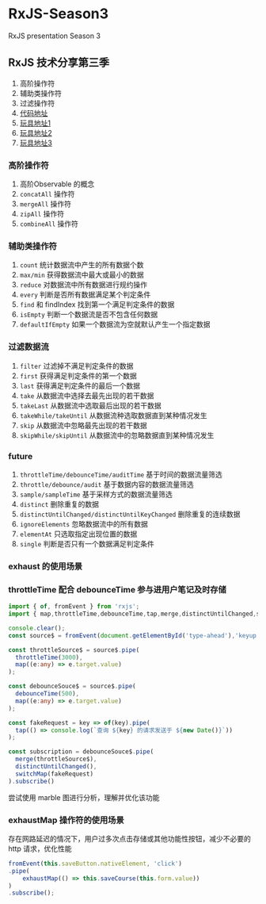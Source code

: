 # RxJS-Season3

RxJS presentation Season 3

## RxJS 技术分享第三季

1. 高阶操作符
2. 辅助类操作符
3. 过滤操作符
4. [代码地址](https://stackblitz.com/edit/rxjs-season3?file=index.ts)
5. [玩具地址1](https://stackblitz.com/edit/rxjs-reactive-scroll?file=index.ts)
6. [玩具地址2](https://stackblitz.com/edit/rxjs-fake-search-engine?file=index.ts)
7. [玩具地址3](https://stackblitz.com/edit/rxjs-save-note?file=index.ts)

### 高阶操作符

1. 高阶Observable 的概念
2. `concatAll` 操作符
3. `mergeAll` 操作符
4. `zipAll` 操作符
5. `combineAll` 操作符

### 辅助类操作符

1. `count` 统计数据流中产生的所有数据个数
2. `max/min` 获得数据流中最大或最小的数据
3. `reduce` 对数据流中所有数据进行规约操作
4. `every` 判断是否所有数据满足某个判定条件
5. `find` 和 findIndex 找到第一个满足判定条件的数据
6. `isEmpty` 判断一个数据流是否不包含任何数据
7. `defaultIfEmpty` 如果一个数据流为空就默认产生一个指定数据

### 过滤数据流

1. `filter` 过滤掉不满足判定条件的数据
2. `first` 获得满足判定条件的第一个数据
3. `last` 获得满足判定条件的最后一个数据
4. `take` 从数据流中选择去最先出现的若干数据
5. `takeLast` 从数据流中选取最后出现的若干数据
6. `takeWhile/takeUntil` 从数据流种选取数据直到某种情况发生
7. `skip` 从数据流中忽略最先出现的若干数据
8. `skipWhile/skipUntil` 从数据流中的忽略数据直到某种情况发生

### future

1. `throttleTime/debounceTime/auditTime` 基于时间的数据流量筛选
2. `throttle/debounce/audit` 基于数据内容的数据流量筛选
3. `sample/sampleTime` 基于采样方式的数据流量筛选
4. `distinct` 删除重复的数据
5. `distinctUntilChanged/distinctUntilKeyChanged` 删除重复的连续数据
6. `ignoreElements` 忽略数据流中的所有数据
7. `elementAt` 只选取指定出现位置的数据
8. `single` 判断是否只有一个数据满足判定条件

### exhaust 的使用场景


### throttleTime 配合 debounceTime 参与进用户笔记及时存储

```typescript
import { of, fromEvent } from 'rxjs'; 
import { map,throttleTime,debounceTime,tap,merge,distinctUntilChanged,switchMap } from 'rxjs/operators';

console.clear();
const source$ = fromEvent(document.getElementById('type-ahead'),'keyup');

const throttleSource$ = source$.pipe(
  throttleTime(3000),
  map((e:any) => e.target.value)
);

const debounceSouce$ = source$.pipe(
  debounceTime(500),
  map((e:any) => e.target.value)
);

const fakeRequest = key => of(key).pipe(
  tap(() => console.log(`查询 ${key} 的请求发送于 ${new Date()}`))
);

const subscription = debounceSouce$.pipe(
  merge(throttleSource$),
  distinctUntilChanged(),
  switchMap(fakeRequest)
).subscribe()
```

尝试使用 marble 图进行分析，理解并优化该功能

### exhaustMap 操作符的使用场景

存在网路延迟的情况下，用户过多次点击存储或其他功能性按钮，减少不必要的 http 请求，优化性能

```typescript
fromEvent(this.saveButton.nativeElement, 'click')
.pipe(
    exhaustMap(() => this.saveCourse(this.form.value))
)
.subscribe();
```